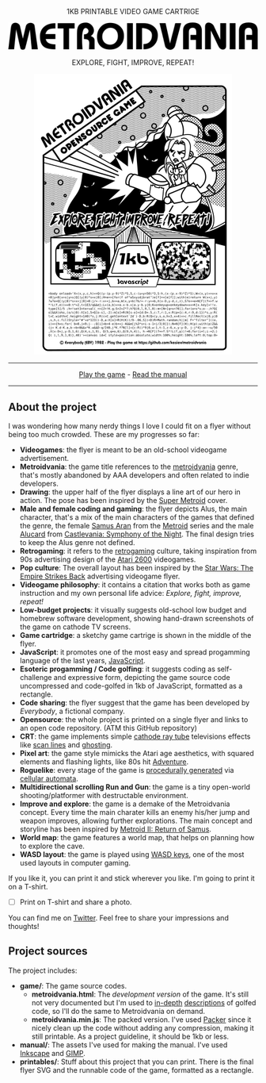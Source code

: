 <div align="center">
<p>1KB PRINTABLE VIDEO GAME CARTRIGE</p>
  <p><a href=""><img src="../images/logo.png"></a></p>
  <p>EXPLORE, FIGHT, IMPROVE, REPEAT!</p>
  <p><a href=""><img src="../images/flyer-thumb.png"></a></p>
</div>

---

<div align="center">
    <a href="https://www.kesiev.com/metroidvania/">Play the game</a> - <a href="/kesiev/metroidvania">Read the manual</a>
</div>

---

About the project
---
I was wondering how many nerdy things I love I could fit on a flyer without being too much crowded. These are my progresses so far:
  
  - **Videogames**: the flyer is meant to be an old-school videogame advertisement.
  - **Metroidvania**: the game title references to the [metroidvania](https://en.wikipedia.org/wiki/Metroidvania) genre, that's mostly abandoned by AAA developers and often related to indie developers.
  - **Drawing**: the upper half of the flyer displays a line art of our hero in action. The pose has been inspired by the [Super Metroid](https://en.wikipedia.org/wiki/Super_Metroid) cover.
  - **Male and female coding and gaming**: the flyer depicts Alus, the main character, that's a mix of the main characters of the games that defined the genre, the female [Samus Aran](https://en.wikipedia.org/wiki/Samus_Aran) from the [Metroid](https://en.wikipedia.org/wiki/Metroid) series and the male [Alucard](https://en.wikipedia.org/wiki/Alucard_(Castlevania)) from [Castlevania: Symphony of the Night](https://en.wikipedia.org/wiki/Castlevania:_Symphony_of_the_Night). The final design tries to keep the Alus genre not defined.
  - **Retrogaming**: it refers to the [retrogaming](https://en.wikipedia.org/wiki/Retrogaming) culture, taking inspiration from 90s advertising design of the [Atari 2600](https://en.wikipedia.org/wiki/Atari_2600) videogames.
  - **Pop culture**: The overall layout has been inspired by the [Star Wars: The Empire Strikes Back](https://www.pinterest.com/.pin/325314773053159384/?lp=true) advertising videogame flyer.
  - **Videogame philosophy**: it contains a citation that works both as game instruction and my own personal life advice: _Explore, fight, improve, repeat!_
  - **Low-budget projects**: it visually suggests old-school low budget and homebrew software development, showing hand-drawn screenshots of the game on cathode TV screens.
  - **Game cartridge**: a sketchy game cartrige is shown in the middle of the flyer.
  - **JavaScript**: it promotes one of the most easy and spread progamming language of the last years, [JavaScript](https://it.wikipedia.org/wiki/JavaScript).
  - **Esoteric progamming / Code golfing**: it suggests coding as self-challenge and expressive form, depicting the game source code uncompressed and code-golfed in 1kb of JavaScript, formatted as a rectangle.
  - **Code sharing**: the flyer suggest that the game has been developed by _Everybody_, a fictional company.
  - **Opensource**: the whole project is printed on a single flyer and links to an open code repository. (ATM this GitHub repository)
  - **CRT**: the game implements simple [cathode ray tube](https://en.wikipedia.org/wiki/Cathode_ray_tube) televisions effects like [scan lines](https://en.wikipedia.org/wiki/Scan_line) and [ghosting](https://en.wikipedia.org/wiki/Ghosting_(television)).
  - **Pixel art**: the game style mimicks the Atari age aesthetics, with squared elements and flashing lights, like 80s hit [Adventure](https://en.wikipedia.org/wiki/Adventure_(Atari_2600)).
  - **Roguelike**: every stage of the game is [procedurally generated](https://en.wikipedia.org/wiki/Procedural_generation) via [cellular automata](http://www.roguebasin.com/index.php?title=Cellular_Automata_Method_for_Generating_Random_Cave-Like_Levels).
  - **Multidirectional scrolling Run and Gun**: the game is a tiny open-world shooting/platformer with destructable environment.
  - **Improve and explore**: the game is a demake of the Metroidvania concept. Every time the main charater kills an enemy his/her jump and weapon improves, allowing further explorations. The main concept and storyline has been inspired by [Metroid II: Return of Samus](https://en.wikipedia.org/wiki/Metroid_II:_Return_of_Samus).
  - **World map**: the game features a world map, that helps on planning how to explore the cave.
  - **WASD layout**: the game is played using [WASD keys](https://en.wikipedia.org/wiki/Arrow_keys#WASD_keys), one of the most used layouts in computer gaming.

If you like it, you can print it and stick wherever you like. I'm going to print it on a T-shirt.

- [ ] Print on T-shirt and share a photo.

You can find me on [Twitter](https://twitter.com/kesiev). Feel free to share your impressions and thoughts!

Project sources
---

The project includes:

  - **game/**: The game source codes.
    - **metroidvania.html**: The _development version_ of the game. It's still not very documented but I'm used to [in-depth](https://github.com/kesiev/TinyHAL/blob/master/tinyhal.js) [descriptions](https://github.com/kesiev/mmry/blob/master/mmry.js) of golfed code, so I'll do the same to Metroidvania on demand.
    - **metroidvania.min.js**: The packed version. I've used [Packer](http://dean.edwards.name/packer/) since it nicely clean up the code without adding any compression, making it still printable. As a project guideline, it should be 1kb or less.
  - **manual/**: The assets I've used for making the manual. I've used [Inkscape](https://inkscape.org/en/) and [GIMP](https://www.gimp.org/).
  - **printables/**: Stuff about this project that you can print. There is the final flyer SVG and the runnable code of the game, formatted as a rectangle.
